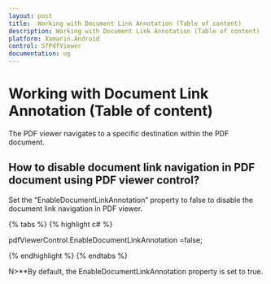```yaml
---
layout: post
title:  Working with Document Link Annotation (Table of content)
description: Working with Document Link Annotation (Table of content)
platform: Xamarin.Android
control: SfPdfViewer
documentation: ug
---
```


# Working with Document Link Annotation (Table of content)

The PDF viewer navigates to a specific destination within the PDF document.


## How to disable document link navigation in PDF document using PDF viewer control?

Set the “EnableDocumentLinkAnnotation” property to false to disable the document link navigation in PDF viewer. 

{% tabs %}
{% highlight c# %}

pdfViewerControl.EnableDocumentLinkAnnotation =false;

{% endhighlight %}
{% endtabs %}

N>**By default, the EnableDocumentLinkAnnotation property is set to true.
